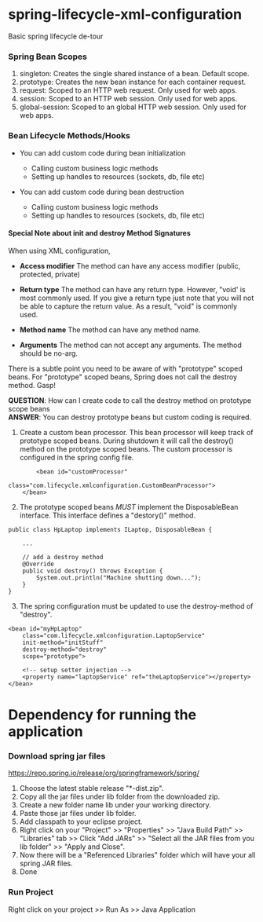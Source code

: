# spring-lifecycle-xml-configuration
Basic spring lifecycle de-tour

### Spring Bean Scopes
1. singleton: Creates the single shared instance of a bean. Default scope.
2. prototype: Creates the new bean instance for each container request.
3. request: Scoped to an HTTP web request. Only used for web apps.
4. session: Scoped to an HTTP web session. Only used for web apps.
5. global-session: Scoped to an global HTTP web session. Only used for web apps.

### Bean Lifecycle Methods/Hooks
* You can add custom code during bean initialization
  * Calling custom business logic methods
  * Setting up handles to resources (sockets, db, file etc)
  
* You can add custom code during bean destruction
  * Calling custom business logic methods
  * Setting up handles to resources (sockets, db, file etc)
  
#### Special Note about init and destroy Method Signatures
When using XML configuration,

* **Access modifier**
The method can have any access modifier (public, protected, private)

* **Return type**
The method can have any return type. However, "void' is most commonly used. If you give a return type just note that you will not be able to capture the return value. As a result, "void" is commonly used.

* **Method name**
The method can have any method name.

* **Arguments**
The method can not accept any arguments. The method should be no-arg.

There is a subtle point you need to be aware of with "prototype" scoped beans.
For "prototype" scoped beans, Spring does not call the destroy method.  Gasp! 

**QUESTION**: How can I create code to call the destroy method on prototype scope beans <br/>
**ANSWER**: You can destroy prototype beans but custom coding is required.<br/>

1. Create a custom bean processor. This bean processor will keep track of prototype scoped beans. During shutdown it will call the destroy() method on the prototype scoped beans. The custom processor is configured in the spring config file.
```<!-- Bean custom processor to handle calling destroy methods on prototype scoped beans -->
        <bean id="customProcessor"
    		class="com.lifecycle.xmlconfiguration.CustomBeanProcessor">
   	</bean>
```

2. The prototype scoped beans _MUST_ implement the DisposableBean interface. This interface defines a "destory()" method.
```
public class HpLaptop implements ILaptop, DisposableBean {
 
	...
	
	// add a destroy method
	@Override
	public void destroy() throws Exception {
		System.out.println("Machine shutting down...");		
	}
}
```

3. The spring configuration must be updated to use the destroy-method of "destroy".
```
<bean id="myHpLaptop"
	class="com.lifecycle.xmlconfiguration.LaptopService"
 	init-method="initStuff"
 	destroy-method="destroy"
 	scope="prototype">	
	
 	<!-- setup setter injection -->
	<property name="laptopService" ref="theLaptopService"></property>
</bean>
```

# Dependency for running the application


### Download spring jar files
https://repo.spring.io/release/org/springframework/spring/
1. Choose the latest stable release "*-dist.zip".
2. Copy all the jar files under lib folder from the downloaded zip.
3. Create a new folder name lib under your working directory.
4. Paste those jar files under lib folder.
5. Add classpath to your eclipse project.
6. Right click on your "Project" >> "Properties" >> "Java Build Path" >> "Libraries" tab >> Click "Add JARs" >> "Select all the JAR files from you lib folder" >> "Apply and Close".
7. Now there will be a "Referenced Libraries" folder which will have your all spring JAR files.
8. Done

### Run Project
Right click on your project >> Run As >> Java Application
